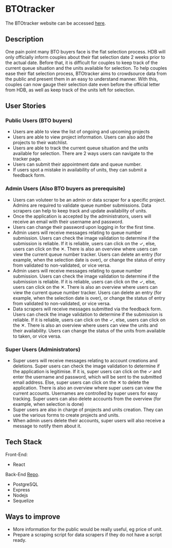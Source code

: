 # BTOtracker

The BTOtracker website can be accessed [here](https://bto-tracker.herokuapp.com/).

## Description

One pain point many BTO buyers face is the flat selection process. HDB will only officially inform couples about their flat selection date 2 weeks prior to the actual date. Before that, it is difficult for couples to keep track of the current queue situation and the units available for selection. To help couples ease their flat selection process, BTOtracker aims to crowdsource data from the public and present them in an easy to understand manner. With this, couples can now gauge their selection date even before the official letter from HDB, as well as keep track of the units left for selection.

## User Stories
### Public Users (BTO buyers)

- Users are able to view the list of ongoing and upcoming projects
- Users are able to view project information. Users can also add the projects to their watchlist. 
- Users are able to track the current queue situation and the units available for selection. There are 2 ways users can navigate to the tracker page. 
- Users can submit their appointment date and queue number.
- If users spot a mistake in availability of units, they can submit a feedback form. 

### Admin Users (Also BTO buyers as prerequisite)

- Users can voluteer to be an admin or data scraper for a specific project. Admins are required to validate queue number submissions. Data scrapers can help to keep track and update availability of units. 
- Once the application is accepted by the administrators, users will receive an email with their username and password. 
- Users can change their password upon logging in for the first time. 
- Admin users will receive messages relating to queue number submission. Users can check the image validation to determine if the submission is reliable. If it is reliable, users can click on the ✓, else, users can click on the ✕. There is also an overview where users can view the current queue number tracker. Users can delete an entry (for example, when the selection date is over), or change the status of entry from validated to non-validated, or vice versa. 
- Admin users will receive messages relating to queue number submission. Users can check the image validation to determine if the submission is reliable. If it is reliable, users can click on the ✓, else, users can click on the ✕. There is also an overview where users can view the current queue number tracker. Users can delete an entry (for example, when the selection date is over), or change the status of entry from validated to non-validated, or vice versa. 
- Data scrapers will receive messages submitted via the feedback form. Users can check the image validation to determine if the submission is reliable. If it is reliable, users can click on the ✓, else, users can click on the ✕. There is also an overview where users can view the units and their availability. Users can change the status of the units from available to taken, or vice versa. 

### Super Users (Administrators)

- Super users will receive messages relating to account creations and deletions. Super users can check the image validation to determine if the application is legitimise. If it is, super users can click on the ✓ and enter the username and password, which will be sent to the submitted email address. Else, super users can click on the ✕ to delete the application. There is also an overview where super users can view the current accounts. Usernames are controlled by super users for easy tracking. Super users can also delete accounts from the overview (for example, when selection is done)
- Super users are also in charge of projects and units creation. They can use the various forms to create projects and units. 
- When admin users delete their accounts, super users will also receive a message to notify them about it. 

## Tech Stack

Front-End:

- React

Back-End [Repo](https://github.com/ngsuwen/bto-tracker-be).

- PostgreSQL
- Express
- Nodejs
- Sequelize

## Ways to improve

- More information for the public would be really useful, eg price of unit. 
- Prepare a scraping script for data scrapers if they do not have a script ready. 

